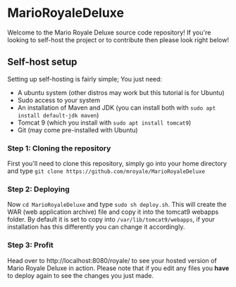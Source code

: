 # MarioRoyaleDeluxe
Welcome to the Mario Royale Deluxe source code repository! If you're looking to self-host the project or to contribute then please look right below!

## Self-host setup
Setting up self-hosting is fairly simple; You just need:
- A ubuntu system (other distros may work but this tutorial is for Ubuntu)
- Sudo access to your system
- An installation of Maven and JDK (you can install both with `sudo apt install default-jdk maven`)
- Tomcat 9 (which you install with `sudo apt install tomcat9`)
- Git (may come pre-installed with Ubuntu)

### Step 1: Cloning the repository
First you'll need to clone this repository, simply go into your home directory and type `git clone https://github.com/mroyale/MarioRoyaleDeluxe`


### Step 2: Deploying
Now `cd MarioRoyaleDeluxe` and type `sudo sh deploy.sh`. This will create the WAR (web application archive) file and copy it into the tomcat9 webapps folder. By default it is set to copy into `/var/lib/tomcat9/webapps`, if your installation has this differently you can change it accordingly.

### Step 3: Profit
Head over to http://localhost:8080/royale/ to see your hosted version of Mario Royale Deluxe in action. Please note that if you edit any files you **have** to deploy again to see the changes you just made.